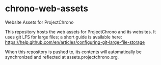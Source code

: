 # chrono-web-assets
Website Assets for ProjectChrono

This repository hosts the web assets for ProjectChrono and its websites. It uses git LFS for large files; a short guide is available here: https://help.github.com/en/articles/configuring-git-large-file-storage

When this repository is pushed to, its contents will automatically be synchronized and reflected at assets.projectchrono.org.
